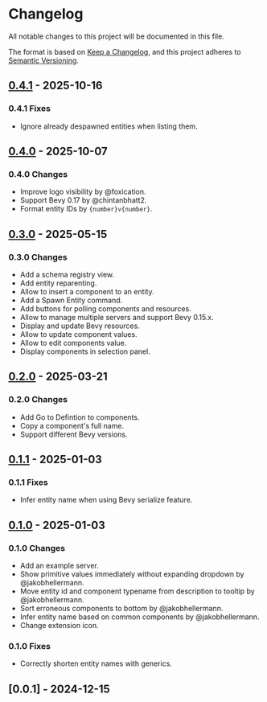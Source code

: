 # Changelog

All notable changes to this project will be documented in this file.

The format is based on [Keep a Changelog](https://keepachangelog.com/en/1.0.0/),
and this project adheres to [Semantic Versioning](https://semver.org/spec/v2.0.0.html).

## [0.4.1] - 2025-10-16

### 0.4.1 Fixes

- Ignore already despawned entities when listing them.

## [0.4.0] - 2025-10-07

### 0.4.0 Changes

- Improve logo visibility by @foxication.
- Support Bevy 0.17 by @chintanbhatt2.
- Format entity IDs by `{number}v{number}`.

## [0.3.0] - 2025-05-15

### 0.3.0 Changes

- Add a schema registry view.
- Add entity reparenting.
- Allow to insert a component to an entity.
- Add a Spawn Entity command.
- Add buttons for polling components and resources.
- Allow to manage multiple servers and support Bevy 0.15.x.
- Display and update Bevy resources.
- Allow to update component values.
- Allow to edit components value.
- Display components in selection panel.

## [0.2.0] - 2025-03-21

### 0.2.0 Changes

- Add Go to Defintion to components.
- Copy a component's full name.
- Support different Bevy versions.

## [0.1.1] - 2025-01-03

### 0.1.1 Fixes

- Infer entity name when using Bevy serialize feature.

## [0.1.0] - 2025-01-03

### 0.1.0 Changes

- Add an example server.
- Show primitive values immediately without expanding dropdown by @jakobhellermann.
- Move entity id and component typename from description to tooltip by @jakobhellermann.
- Sort erroneous components to bottom by @jakobhellermann.
- Infer entity name based on common components by @jakobhellermann.
- Change extension icon.

### 0.1.0 Fixes

- Correctly shorten entity names with generics.

## [0.0.1] - 2024-12-15

[0.4.1]: https://github.com/splo/vscode-bevy-inspector/compare/v0.4.0..v0.4.1
[0.4.0]: https://github.com/splo/vscode-bevy-inspector/compare/v0.3.0..v0.4.0
[0.3.0]: https://github.com/splo/vscode-bevy-inspector/compare/v0.2.0..v0.3.0
[0.2.0]: https://github.com/splo/vscode-bevy-inspector/compare/v0.1.1..v0.2.0
[0.1.1]: https://github.com/splo/vscode-bevy-inspector/compare/v0.1.0..v0.1.1
[0.1.0]: https://github.com/splo/vscode-bevy-inspector/compare/v0.0.1..v0.1.0
